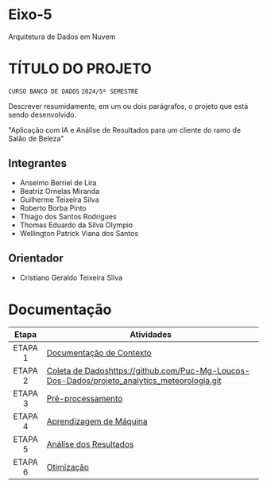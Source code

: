 # Eixo-5
Arquitetura de Dados em Nuvem

# TÍTULO DO PROJETO
`CURSO BANCO DE DADOS`
`2024/5º SEMESTRE`

Descrever resumidamente, em um ou dois parágrafos, o projeto que está sendo desenvolvido.

"Aplicação com IA e Análise de Resultados para um cliente do ramo de Salão de Beleza"

## Integrantes
* Anselmo Berriel de Lira
* Beatriz Ornelas Miranda
* Guilherme Teixeira Silva
* Roberto Borba Pinto
* Thiago dos Santos Rodrigues
* Thomas Eduardo da Silva Olympio
* Wellington Patrick Viana dos Santos

## Orientador
* Cristiano Geraldo Teixeira Silva

# Documentação

| Etapa         | Atividades |
|  :----:   | ----------- |
| ETAPA 1        |[Documentação de Contexto](projeto/inicio_do_projeto.md) |
| ETAPA 2        |[Coleta de Dados](projeto/coleta_dados.md)https://github.com/Puc-Mg-Loucos-Dos-Dados/projeto_analytics_meteorologia.git |
| ETAPA 3        |[Pré-processamento](projeto/pre_processamento.md) |
| ETAPA 4        |[Aprendizagem de Máquina](projeto/aprendizado_maquina_rev.md)|
| ETAPA 5        |[Análise dos Resultados](projeto/analise_resultados.md) |
| ETAPA 6        |[Otimização](projeto/Otimizacao.md) |
